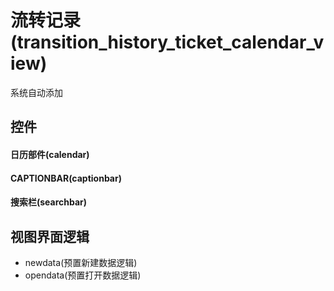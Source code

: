 # 流转记录(transition_history_ticket_calendar_view)  <!-- {docsify-ignore-all} -->


系统自动添加




## 控件
#### 日历部件(calendar)

#### CAPTIONBAR(captionbar)

#### 搜索栏(searchbar)


## 视图界面逻辑
  * newdata(预置新建数据逻辑)
  * opendata(预置打开数据逻辑)


<script>
 const { createApp } = Vue
  createApp({
    data() {
      return {

      }
    }
  }).use(ElementPlus).mount('#app')
</script>